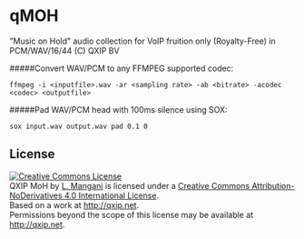 # qMOH
"Music on Hold" audio collection for VoIP fruition only (Royalty-Free) in PCM/WAV/16/44
(C) QXIP BV



#####Convert WAV/PCM to any FFMPEG supported codec:
```
ffmpeg -i <inputfile>.wav -ar <sampling rate> -ab <bitrate> -acodec <codec> <outputfile>
```

#####Pad WAV/PCM head with 100ms silence using SOX:
```
sox input.wav output.wav pad 0.1 0
```


## License

<a rel="license" href="http://creativecommons.org/licenses/by-nd/4.0/"><img alt="Creative Commons License" style="border-width:0" src="https://i.creativecommons.org/l/by-nd/4.0/88x31.png" /></a><br /><span xmlns:dct="http://purl.org/dc/terms/" href="http://purl.org/dc/dcmitype/Sound" property="dct:title" rel="dct:type">QXIP MoH</span> by <a xmlns:cc="http://creativecommons.org/ns#" href="http://qxip.net" property="cc:attributionName" rel="cc:attributionURL">L. Mangani</a> is licensed under a <a rel="license" href="http://creativecommons.org/licenses/by-nd/4.0/">Creative Commons Attribution-NoDerivatives 4.0 International License</a>.<br />Based on a work at <a xmlns:dct="http://purl.org/dc/terms/" href="http://qxip.net" rel="dct:source">http://qxip.net</a>.<br />Permissions beyond the scope of this license may be available at <a xmlns:cc="http://creativecommons.org/ns#" href="http://qxip.net" rel="cc:morePermissions">http://qxip.net</a>.
